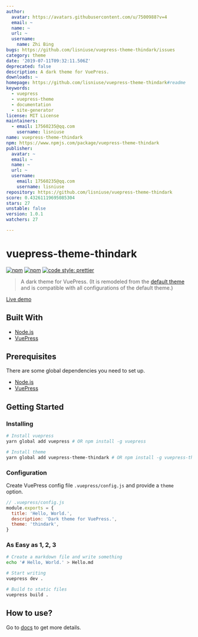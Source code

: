 ```yaml
---
author:
  avatar: https://avatars.githubusercontent.com/u/7500988?v=4
  email: ~
  name: ~
  url: ~
  username:
    name: Zhi Bing
bugs: https://github.com/lisniuse/vuepress-theme-thindark/issues
category: theme
date: '2019-07-11T09:32:11.506Z'
deprecated: false
description: A dark theme for VuePress.
downloads: ~
homepage: https://github.com/lisniuse/vuepress-theme-thindark#readme
keywords:
  - vuepress
  - vuepress-theme
  - documentation
  - site-generator
license: MIT License
maintainers:
  - email: 17560235@qq.com
    username: lisniuse
name: vuepress-theme-thindark
npm: https://www.npmjs.com/package/vuepress-theme-thindark
publisher:
  avatar: ~
  email: ~
  name: ~
  url: ~
  username:
    email: 17560235@qq.com
    username: lisniuse
repository: https://github.com/lisniuse/vuepress-theme-thindark
score: 0.43261119695085304
stars: 27
unstable: false
version: 1.0.1
watchers: 27

---
```


# vuepress-theme-thindark

[![npm](https://img.shields.io/npm/v/vuepress-theme-thindark.svg)](https://www.npmjs.com/package/vuepress-theme-thindark)
[![npm](https://img.shields.io/npm/l/vuepress-theme-thindark.svg)](https://github.com/lisniuse/vuepress-theme-thindark/blob/master/LICENSE)
[![code style: prettier](https://img.shields.io/badge/code_style-prettier-ff69b4.svg)](https://github.com/prettier/prettier)

> A dark theme for VuePress. (It is remodeled from the [default theme](https://v1.vuepress.vuejs.org/theme/default-theme-config.html) and is compatible with all configurations of the default theme.)

[Live demo](https://lisniuse.github.io/vuepress-theme-thindark-demo/)

## Built With

- [Node.js](https://nodejs.org/)
- [VuePress](https://github.com/vuejs/vuepress)

## Prerequisites

There are some global dependencies you need to set up.

- [Node.js](https://nodejs.org/)
- [VuePress](https://github.com/vuejs/vuepress)

## Getting Started

### Installing

```bash
# Install vuepress
yarn global add vuepress # OR npm install -g vuepress

# Install theme
yarn global add vuepress-theme-thindark # OR npm install -g vuepress-theme-thindark
```

### Configuration

Create VuePress config file `.vuepress/config.js` and provide a `theme` option.

```js
// .vuepress/config.js
module.exports = {
  title: 'Hello, World.',
  description: 'Dark theme for VuePress.',
  theme: 'thindark',
}
```

### As Easy as 1, 2, 3

```bash
# Create a markdown file and write something
echo '# Hello, World.' > Hello.md

# Start writing
vuepress dev .

# Build to static files
vuepress build .
```

## How to use?

Go to [docs](https://lisniuse.github.io/vuepress-theme-thindark-demo/) to get more details.
